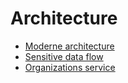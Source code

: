 # Architecture

* [Moderne architecture](architecture.md)
* [Sensitive data flow](flow.md)
* [Organizations service](organizations-service.md)
